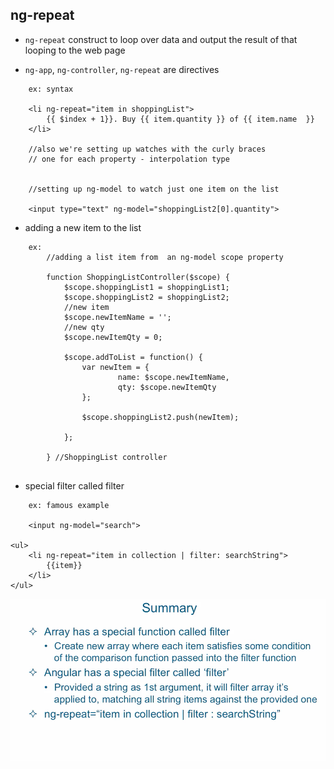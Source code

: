 ## ng-repeat

- `ng-repeat` construct to loop over data and output the result of that looping to 
   the web page

- `ng-app`, `ng-controller`, `ng-repeat` are directives

```
    ex: syntax

    <li ng-repeat="item in shoppingList">
        {{ $index + 1}}. Buy {{ item.quantity }} of {{ item.name  }}
    </li>

    //also we're setting up watches with the curly braces
    // one for each property - interpolation type


    //setting up ng-model to watch just one item on the list

    <input type="text" ng-model="shoppingList2[0].quantity">

```


- adding a new item to the list

```
    ex:
        //adding a list item from  an ng-model scope property
    
        function ShoppingListController($scope) {
            $scope.shoppingList1 = shoppingList1;
            $scope.shoppingList2 = shoppingList2;
            //new item
            $scope.newItemName = '';
            //new qty
            $scope.newItemQty = 0;

            $scope.addToList = function() {
                var newItem = {
                        name: $scope.newItemName,
                        qty: $scope.newItemQty
                };

                $scope.shoppingList2.push(newItem);
                  
            };
            
        } //ShoppingList controller


```

- special filter called filter

``` 
    ex: famous example

    <input ng-model="search">

<ul>
    <li ng-repeat="item in collection | filter: searchString">
        {{item}}
    </li>
</ul>
```

![](../images/filter-filter.png)









